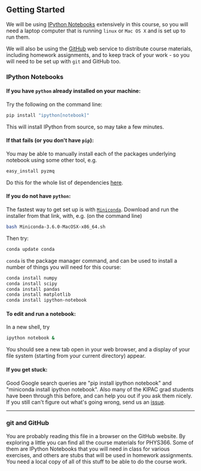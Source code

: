 ## Getting Started

We will be using [IPython Notebooks](http://ipython.org/notebook.html)
extensively in this course, so you
will need a laptop computer that is running `linux` or `Mac OS X` and
is set up to run them.

We will also be using the [GitHub](https://github.com) web service to
distribute course materials, including homework assignments, and to
keep track of your work - so you will need to be set up with `git` and
GitHub too.

### IPython Notebooks

#### If you have `python` already installed on your machine:

Try the following on the command line:
```bash
pip install "ipython[notebook]"
```
This will install IPython from source, so may take a few minutes. 

#### If that fails (or you don't have `pip`):

You may be able to manually install each of the packages underlying notebook using some other tool, e.g.
```bash
easy_install pyzmq
```
Do this for the whole list of dependencies [here](http://ipython.org/ipython-doc/stable/install/install.html#dependencies-for-the-ipython-html-notebook).

#### If you do not have `python`:

The fastest way to get set up is with
[`Miniconda`](http://conda.pydata.org/miniconda.html). Download and run
the installer from that link, with, e.g. (on the command line)
```bash
bash Miniconda-3.6.0-MacOSX-x86_64.sh
```
Then try:
```bash
conda update conda
```
`conda` is the package manager command, and can be used to install a
number of things you will need for this course:
```bash
conda install numpy
conda install scipy
conda install pandas
conda install matplotlib
conda install ipython-notebook
```

#### To edit and run a notebook:

In a new shell, try
```bash
ipython notebook &
```
You should see a new tab open in your web browser, and a display of your file system (starting from your current directory) appear. 


#### If you get stuck:

Good Google search queries are "pip install ipython notebook" and
"miniconda install ipython notebook".
Also many of the KIPAC grad students have been through this before,
and can help you out if you ask them nicely.
If you still can't figure out what's going wrong, send us an [issue](https://github.com/drphilmarshall/StatisticalMethods/issues).

-----

### git and GitHub

You are probably reading this file in a browser on the GitHub website.
By exploring a little you can find all the course materials for
PHYS366. Some of them are IPython Notebooks that you will need in class
for various exercises, and others are stubs that will be used in
homework assignments. You need a local copy of all of this stuff to be
able to do the course work. 
